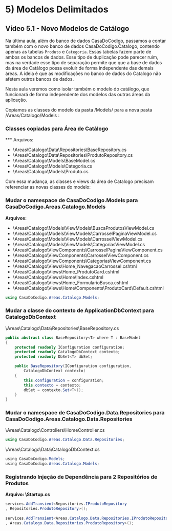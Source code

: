 ﻿# 5) Modelos Delimitados

## Vídeo 5.1 - Novo Modelos de Catálogo

Na última aula, além do banco de dados CasaDoCodigo, passamos a contar também com o novo banco de dados CasaDoCodigo.Catalogo, contendo apenas as tabelas `Produto` e `Categoria`. Essas tabelas fazem parte de ambos os bancos de dados. Esse tipo de duplicação pode parecer ruim, mas na verdade esse tipo de separação permite que que a base de dados da área de Catálogo possa evoluir de forma independente das demais áreas. A ideia é que as modificações no banco de dados do Catalogo não afetem outros bancos de dados.

Nesta aula veremos como isolar também o modelo do catálogo, que funcionará de forma independente dos modelos das outras áreas da aplicação.

Copiamos as classes do modelo da pasta /Models/ para a nova pasta /Areas/Catalogo/Models :

### Classes copiadas para Área de Catálogo

*** Arquivos:
* \Areas\Catalogo\Data\Repositories\BaseRepository.cs
* \Areas\Catalogo\Data\Repositories\ProdutoRepository.cs
* \Areas\Catalogo\Models\BaseModel.cs
* \Areas\Catalogo\Models\Categoria.cs
* \Areas\Catalogo\Models\Produto.cs

Com essa mudança, as classes e views da área de Catalogo precisam referenciar as novas classes do modelo:

### Mudar o namespace de CasaDoCodigo.Models para CasaDoCodigo.Areas.Catalogo.Models

**Arquivos:**
* \Areas\Catalogo\Models\ViewModels\BuscaProdutosViewModel.cs
* \Areas\Catalogo\Models\ViewModels\CarrosselPaginaViewModel.cs
* \Areas\Catalogo\Models\ViewModels\CarrosselViewModel.cs
* \Areas\Catalogo\Models\ViewModels\CategoriasViewModel.cs
* \Areas\Catalogo\ViewComponents\CarrosselPaginaViewComponent.cs
* \Areas\Catalogo\ViewComponents\CarrosselViewComponent.cs
* \Areas\Catalogo\ViewComponents\CategoriasViewComponent.cs
* \Areas\Catalogo\Views\Home\_NavegacaoCarrossel.cshtml
* \Areas\Catalogo\Views\Home\_ProdutoCard.cshtml
* \Areas\Catalogo\Views\Home\Index.cshtml
* \Areas\Catalogo\Views\Home\_FormularioBusca.cshtml
* \Areas\Catalogo\Views\Home\Components\ProdutoCard\Default.cshtml

```csharp
using CasaDoCodigo.Areas.Catalogo.Models;
```



### Mudar a classe do contexto de ApplicationDbContext para CatalogoDbContext

\Areas\Catalogo\Data\Repositories\BaseRepository.cs
```csharp
public abstract class BaseRepository<T> where T : BaseModel
{
    protected readonly IConfiguration configuration;
    protected readonly CatalogoDbContext contexto;
    protected readonly DbSet<T> dbSet;

    public BaseRepository(IConfiguration configuration,
        CatalogoDbContext contexto)
    {
        this.configuration = configuration;
        this.contexto = contexto;
        dbSet = contexto.Set<T>();
    }
}
```

### Mudar o namespace de CasaDoCodigo.Data.Repositories para CasaDoCodigo.Areas.Catalogo.Data.Repositories

\Areas\Catalogo\Controllers\HomeController.cs
```csharp
using CasaDoCodigo.Areas.Catalogo.Data.Repositories;
```

\Areas\Catalogo\Data\CatalogoDbContext.cs
```csharp
﻿using CasaDoCodigo.Models;
﻿using CasaDoCodigo.Areas.Catalogo.Models;
```


### Registrando Injeção de Dependência para 2 Repositórios de Produtos


**Arquivo: \Startup.cs**

```csharp
services.AddTransient<Repositories.IProdutoRepository
, Repositories.ProdutoRepository>();
 
services.AddTransient<Areas.Catalogo.Data.Repositories.IProdutoRepository
, Areas.Catalogo.Data.Repositories.ProdutoRepository>();
```
